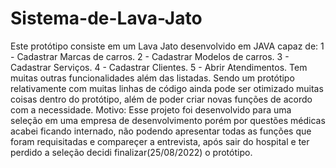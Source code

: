 # Sistema-de-Lava-Jato
Este protótipo consiste em um Lava Jato desenvolvido em JAVA capaz de:
1 - Cadastrar Marcas de carros.
2 - Cadastrar Modelos de carros.
3 - Cadastrar Serviços.
4 - Cadastrar Clientes.
5 - Abrir Atendimentos.
Tem muitas outras funcionalidades além das listadas.
Sendo um protótipo relativamente com muitas linhas de código ainda pode ser otimizado muitas coisas dentro do protótipo, além de poder criar novas funções de acordo com a necessidade.
Motivo: Esse projeto foi desenvolvido para uma seleção em uma empresa de desenvolvimento porém por questões médicas acabei ficando internado, não podendo apresentar
todas as funções que foram requisitadas e compareçer a entrevista, após sair do hospital e ter perdido a seleção decidi finalizar(25/08/2022) o protótipo.
